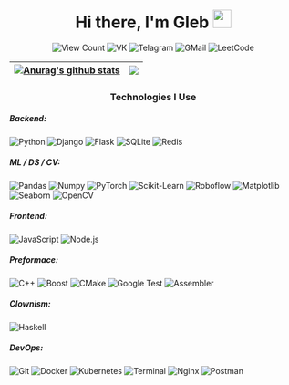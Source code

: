 <h1 align="center">
    Hi there, I'm Gleb
    <img
        src="https://github.com/blackcater/blackcater/raw/main/images/Hi.gif"
        height="32"
        width="32"/>

</h1>

<p align="center">
    <a target="_blank" style="text-decoration: none;" href="http://papertoilet.com/">
        <img
            src="https://komarev.com/ghpvc/?username=Zea-Zee&style=for-the-badge&color=00AA00"
            alt="View Count"
            title="View count (click for something interesting)">
    </a>
    <a target="_blank" style="text-decoration: none;" href="https://vk.com/qzeaq/">
        <img
            src="https://img.shields.io/badge/-Vkontakte-1155ba?style=for-the-badge&logo=Vk"
            title="VK"
            alt="VK">
    </a>
    <a target="_blank" style="text-decoration: none;" href="https://t.me/qzeaq/">
        <img
            src="https://img.shields.io/badge/Telegram-2CA5E0?style=for-the-badge&logo=telegram&logoColor=white"
            title="Telegram"
            alt="Telagram">
    </a>
    <a target="_blank" style="text-decoration: none;" href="mailto:g.kuznetsov2@g.nsu.ru">
        <img
            src="https://img.shields.io/badge/Gmail-D14836?style=for-the-badge&logo=gmail&logoColor=white"
            title="GMail"
            alt="GMail">
    </a>
    <a target="_blank" style="text-decoration: none;" href="https://leetcode.com/Zean4/">
        <img
            src="https://img.shields.io/badge/dynamic/json?style=for-the-badge&labelColor=black&color=%23ffa116&label=LeetCode&query=solvedOverTotal&url=https%3A%2F%2Fleetcode-badge.vercel.app%2Fapi%2Fusers%2FZean4&logo=leetcode&logoColor=yellow"
            title="LeetCode"
            alt="LeetCode">
    </a>
</p>

| <a href="https://github.com/Zea-Zee/github-readme-stats"><img align="center" src="https://github-readme-stats.vercel.app/api?username=Zea-Zee&show_icons=true&include_all_commits=true&theme=buefy&hide_border=true" alt="Anurag's github stats" /></a> | <a href="https://github.com/Zea-Zee/github-readme-stats"><img align="center" src="https://github-readme-stats.vercel.app/api/top-langs/?username=Zea-Zee&layout=compact&theme=buefy&hide_border=true" /></a> |
| ------------- | ------------- |

<h3 align="center">Technologies I Use</h3>

<p align="center">
  <h5>Backend:</h5>
  <p>
    <img src="https://img.shields.io/badge/Python-3776AB?style=for-the-badge&logo=python&labelColor=000" alt="Python">
    <img src="https://img.shields.io/badge/Django-092E20?style=for-the-badge&logo=django&labelColor=000" alt="Django">
    <img src="https://img.shields.io/badge/Flask-000000?style=for-the-badge&logo=flask&labelColor=000" alt="Flask">
    <img src="https://img.shields.io/badge/sqlite-003B57?style=for-the-badge&logo=sqlite&labelColor=000" alt="SQLite">
    <img src="https://img.shields.io/badge/redis-DC382D?style=for-the-badge&logo=redis&labelColor=000" alt="Redis">
  </p>

  <h5>ML / DS / CV:</h5>
  <p>
    <img src="https://img.shields.io/badge/pandas-150458?style=for-the-badge&logo=pandas&labelColor=000" alt="Pandas">
    <img src="https://img.shields.io/badge/numpy-013243?style=for-the-badge&logo=numpy&labelColor=000" alt="Numpy">
    <img src="https://img.shields.io/badge/pytorch-EE4C2C?style=for-the-badge&logo=pytorch&labelColor=000" alt="PyTorch">
    <img src="https://img.shields.io/badge/sklearn-F7931E?style=for-the-badge&logo=scikit-learn&labelColor=000" alt="Scikit-Learn">
    <img src="https://img.shields.io/badge/roboflow-FA9429?style=for-the-badge&logo=roboflow&labelColor=000" alt="Roboflow">
    <img src="https://img.shields.io/badge/matplotlib-3776AB?style=for-the-badge&logo=matplotlib&labelColor=000" alt="Matplotlib">
    <img src="https://img.shields.io/badge/seaborn-3776AB?style=for-the-badge&logo=seaborn&labelColor=000" alt="Seaborn">
    <img src="https://img.shields.io/badge/opencv-5C3EE8?style=for-the-badge&logo=opencv&labelColor=000" alt="OpenCV">
  </p>

  <h5>Frontend:</h5>
  <p>
    <img src="https://img.shields.io/badge/JavaScript-F7DF1E?style=for-the-badge&logo=javascript&labelColor=000" alt="JavaScript">
    <img src="https://img.shields.io/badge/Node.js-339933?style=for-the-badge&logo=node.js&labelColor=000" alt="Node.js">
    <!--<img src="https://img.shields.io/badge/MongoDB-47A248?style=for-the-badge&logo=mongodb&labelColor=000" alt="MongoDB">
    <img src="https://img.shields.io/badge/Handlebars-F0772B?style=for-the-badge&logo=handlebars&labelColor=000" alt="Handlebars">-->
  </p>

  <h5>Preformace:</h5>
  <p>
    <img src="https://img.shields.io/badge/C++-00599C?style=for-the-badge&logo=c%2B%2B&labelColor=000" alt="C++">
    <img src="https://img.shields.io/badge/Boost-00599C?style=for-the-badge&logo=boost&labelColor=000" alt="Boost">
    <img src="https://img.shields.io/badge/CMake-064F8C?style=for-the-badge&logo=cmake&labelColor=000" alt="CMake">
    <img src="https://img.shields.io/badge/Google_Test-4285F4?style=for-the-badge&logo=google-test&labelColor=000" alt="Google Test">
    <img src="https://img.shields.io/badge/Assembler-6E4C13?style=for-the-badge&logo=assemblyscript&labelColor=000" alt="Assembler">
  </p>

  <h5>Clownism:</h5>
  <img src="https://img.shields.io/badge/Haskell-5D4F85?style=for-the-badge&logo=haskell&labelColor=000" alt="Haskell">

  <h5>DevOps:</h5>
  <p>
    <img src="https://img.shields.io/badge/Git-F05032?style=for-the-badge&logo=git&labelColor=000" alt="Git">
    <img src="https://img.shields.io/badge/Docker-2496ED?style=for-the-badge&logo=docker&labelColor=000" alt="Docker">
    <img src="https://img.shields.io/badge/Kubernetes-326CE5?style=for-the-badge&logo=kubernetes&labelColor=000" alt="Kubernetes">
    <img src="https://img.shields.io/badge/Terminal-4D4D4D?style=for-the-badge&logo=windows-terminal&labelColor=000" alt="Terminal">
    <img src="https://img.shields.io/badge/Nginx-009639?style=for-the-badge&logo=nginx&labelColor=000" alt="Nginx">
    <img src="https://img.shields.io/badge/Postman-FF6C37?style=for-the-badge&logo=postman&labelColor=000" alt="Postman">
  </p>
</p>
